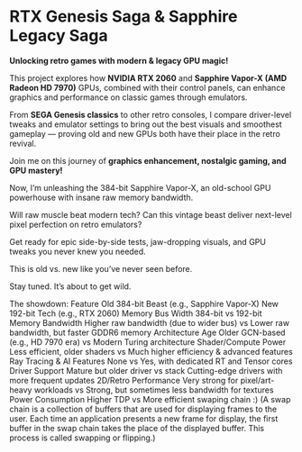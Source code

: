 # RTX Genesis Saga & Sapphire Legacy Saga  
**Unlocking retro games with modern & legacy GPU magic!**

This project explores how **NVIDIA RTX 2060** and **Sapphire Vapor-X (AMD Radeon HD 7970)** GPUs, combined with their control panels, can enhance graphics and performance on classic games through emulators.

From **SEGA Genesis classics** to other retro consoles, I compare driver-level tweaks and emulator settings to bring out the best visuals and smoothest gameplay — proving old and new GPUs both have their place in the retro revival.

Join me on this journey of **graphics enhancement, nostalgic gaming, and GPU mastery!**

Now, I’m unleashing the 384-bit Sapphire Vapor-X, an old-school GPU powerhouse with insane raw memory bandwidth.

Will raw muscle beat modern tech? Can this vintage beast deliver next-level pixel perfection on retro emulators?

Get ready for epic side-by-side tests, jaw-dropping visuals, and GPU tweaks you never knew you needed.

This is old vs. new like you’ve never seen before.

Stay tuned. It’s about to get wild.

The showdown:
Feature	Old 384-bit Beast (e.g., Sapphire Vapor-X)	New 192-bit Tech (e.g., RTX 2060)
Memory Bus Width	384-bit vs	192-bit
Memory Bandwidth	Higher raw bandwidth (due to wider bus)	vs Lower raw bandwidth, but faster GDDR6 memory
Architecture Age	Older GCN-based (e.g., HD 7970 era)	vs Modern Turing architecture
Shader/Compute Power	Less efficient, older shaders	vs Much higher efficiency & advanced features
Ray Tracing & AI Features	None	 vs Yes, with dedicated RT and Tensor cores
Driver Support	Mature but older driver vs stack	Cutting-edge drivers with more frequent updates
2D/Retro Performance	Very strong for pixel/art-heavy workloads	 vs Strong, but sometimes less bandwidth for textures
Power Consumption	Higher TDP vs	More efficient
swaping chain :) (A swap chain is a collection of buffers that are used for displaying frames to the user. Each time an application presents a new frame for display, the first buffer in the swap chain takes the place of the displayed buffer. This process is called swapping or flipping.)
